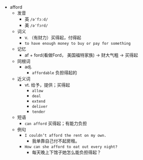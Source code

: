 - afford
  - 发音
    - 英 `/ə'fɔːd/`
    - 美 `/ə'fɔrd/`
  - 词义
    - v. （有财力）买得起，付得起
    - `to have enough money to buy or pay for something`
  - 记忆
    - af + ford(看做Ford， 美国福特家族) → 财大气粗 → 买得起
  - 同根词
    - adj.
      - `affordable` 负担得起的
  - 近义词
    - vt. 给予，提供；买得起
      - `allow`
      - `deal`
      - `extend`
      - `deliver`
      - `tender`
  - 短语
    - `can afford` 买得起；有能力负担 
  - 例句
    - `I couldn’t afford the rent on my own.`
      - 我单靠自己付不起房租。
    - `How can she afford to eat out every night?`
      - 每天晚上下馆子她怎么能负担得起？

